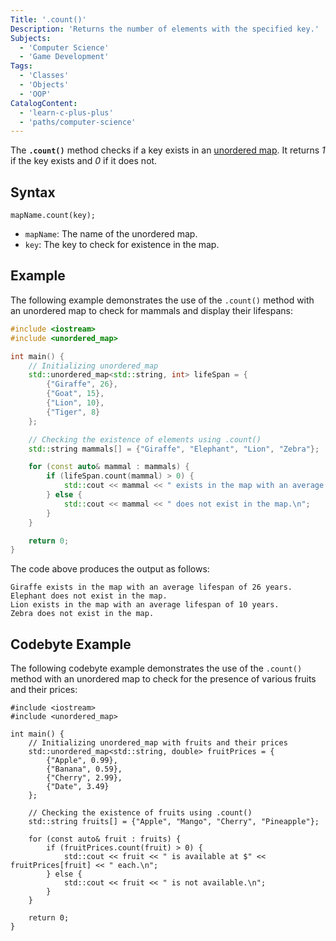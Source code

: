 ```yaml
---
Title: '.count()'
Description: 'Returns the number of elements with the specified key.'
Subjects:
  - 'Computer Science'
  - 'Game Development'
Tags:
  - 'Classes'
  - 'Objects'
  - 'OOP'
CatalogContent:
  - 'learn-c-plus-plus'
  - 'paths/computer-science'
---
```


The **`.count()`** method checks if a key exists in an [unordered map](https://www.codecademy.com/resources/docs/cpp/unordered-map). It returns *1* if the key exists and *0* if it does not.

## Syntax

```pseudo
mapName.count(key);
```

- `mapName`: The name of the unordered map.
- `key`: The key to check for existence in the map.

## Example

The following example demonstrates the use of the `.count()` method with an unordered map to check for mammals and display their lifespans:

```cpp
#include <iostream>
#include <unordered_map>

int main() {
    // Initializing unordered_map
    std::unordered_map<std::string, int> lifeSpan = {
        {"Giraffe", 26},
        {"Goat", 15},
        {"Lion", 10},
        {"Tiger", 8}
    };

    // Checking the existence of elements using .count()
    std::string mammals[] = {"Giraffe", "Elephant", "Lion", "Zebra"};

    for (const auto& mammal : mammals) {
        if (lifeSpan.count(mammal) > 0) {
            std::cout << mammal << " exists in the map with an average lifespan of " << lifeSpan[mammal] << " years.\n";
        } else {
            std::cout << mammal << " does not exist in the map.\n";
        }
    }

    return 0;
}
```

The code above produces the output as follows:

```shell
Giraffe exists in the map with an average lifespan of 26 years.
Elephant does not exist in the map.
Lion exists in the map with an average lifespan of 10 years.
Zebra does not exist in the map.
```

## Codebyte Example

The following codebyte example demonstrates the use of the `.count()` method with an unordered map to check for the presence of various fruits and their prices:

```codebyte/cpp
#include <iostream>
#include <unordered_map>

int main() {
    // Initializing unordered_map with fruits and their prices
    std::unordered_map<std::string, double> fruitPrices = {
        {"Apple", 0.99},
        {"Banana", 0.59},
        {"Cherry", 2.99},
        {"Date", 3.49}
    };

    // Checking the existence of fruits using .count()
    std::string fruits[] = {"Apple", "Mango", "Cherry", "Pineapple"};

    for (const auto& fruit : fruits) {
        if (fruitPrices.count(fruit) > 0) {
            std::cout << fruit << " is available at $" << fruitPrices[fruit] << " each.\n";
        } else {
            std::cout << fruit << " is not available.\n";
        }
    }

    return 0;
}
```
